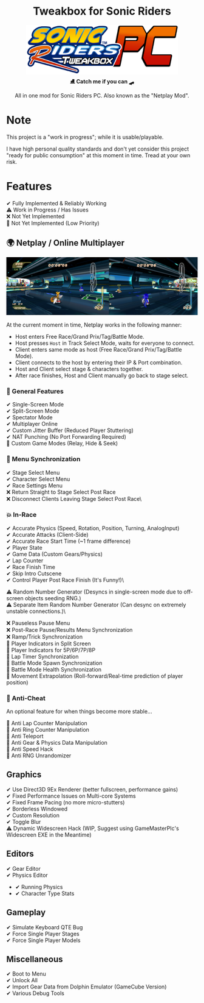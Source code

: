 <div align="center">
	<h1>Tweakbox for Sonic Riders</h1>
	<img src="./Images/SRPC_Logo_Ver1.png" Width="400" /><br/>
	<strong>⛸ Catch me if you can 🛹</strong>
    <p>All in one mod for Sonic Riders PC. Also known as the "Netplay Mod".</p>
</div>

# Note

This project is a "work in progress"; while it is usable/playable. 

I have high personal quality standards and don't yet consider this project "ready for public consumption" at this moment in time. Tread at your own risk.

# Features

✔ Fully Implemented & Reliably Working\
⚠ Work in Progress / Has Issues\
❌ Not Yet Implemented\
💢 Not Yet Implemented (Low Priority)

## 🌍 Netplay / Online Multiplayer

<img src="./Images/SingleScreen.png" />

At the current moment in time, Netplay works in the following manner:
- Host enters Free Race/Grand Prix/Tag/Battle Mode.
- Host presses `Host` in Track Select Mode, waits for everyone to connect.
- Client enters same mode as host (Free Race/Grand Prix/Tag/Battle Mode).
- Client connects to the host by entering their IP & Port combination.
- Host and Client select stage & characters together.
- After race finishes, Host and Client manually go back to stage select.

### 🚀 General Features
✔ Single-Screen Mode\
✔ Split-Screen Mode\
✔ Spectator Mode\
✔ Multiplayer Online\
✔ Custom Jitter Buffer (Reduced Player Stuttering)\
✔ NAT Punching (No Port Forwarding Required)\
💢 Custom Game Modes (Relay, Hide & Seek)

### 💫 Menu Synchronization
✔ Stage Select Menu\
✔ Character Select Menu\
✔ Race Settings Menu\
❌ Return Straight to Stage Select Post Race\
❌ Disconnect Clients Leaving Stage Select Post Race\

### 💥 In-Race
✔ Accurate Physics (Speed, Rotation, Position, Turning, AnalogInput)\
✔ Accurate Attacks (Client-Side)\
✔ Accurate Race Start Time (~1 frame difference)\
✔ Player State\
✔ Game Data (Custom Gears/Physics)\
✔ Lap Counter\
✔ Race Finish Time\
✔ Skip Intro Cutscene\
✔ Control Player Post Race Finish (It's Funny!)\

⚠ Random Number Generator (Desyncs in single-screen mode due to off-screen objects seeding RNG.)\
⚠ Separate Item Random Number Generator (Can desync on extremely unstable connections.)\

❌ Pauseless Pause Menu\
❌ Post-Race Pause/Results Menu Synchronization\
❌ Ramp/Trick Synchronization\
💢 Player Indicators in Split Screen\
💢 Player Indicators for 5P/6P/7P/8P\
💢 Lap Timer Synchronization\
💢 Battle Mode Spawn Synchronization\
💢 Battle Mode Health Synchronization\
💢 Movement Extrapolation (Roll-forward/Real-time prediction of player position)

### 🛑 Anti-Cheat
An optional feature for when things become more stable...

💢 Anti Lap Counter Manipulation\
💢 Anti Ring Counter Manipulation\
💢 Anti Teleport\
💢 Anti Gear & Physics Data Manipulation\
💢 Anti Speed Hack\
💢 Anti RNG Unrandomizer

## Graphics
✔ Use Direct3D 9Ex Renderer (better fullscreen, performance gains)\
✔ Fixed Performance Issues on Multi-core Systems\
✔ Fixed Frame Pacing (no more micro-stutters)\
✔ Borderless Windowed\
✔ Custom Resolution\
✔ Toggle Blur\
⚠ Dynamic Widescreen Hack (WIP, Suggest using GameMasterPlc's Widescreen EXE in the Meantime)

## Editors
✔ Gear Editor\
✔ Physics Editor
- ✔ Running Physics
- ✔ Character Type Stats

## Gameplay
✔ Simulate Keyboard QTE Bug\
✔ Force Single Player Stages\
✔ Force Single Player Models

## Miscellaneous
✔ Boot to Menu\
✔ Unlock All\
✔ Import Gear Data from Dolphin Emulator (GameCube Version)\
✔ Various Debug Tools